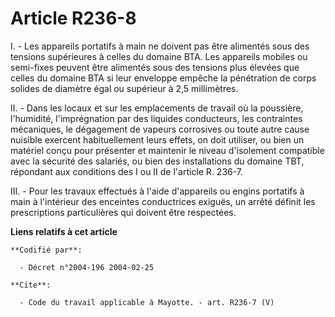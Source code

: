 # Article R236-8

I. - Les appareils portatifs à main ne doivent pas être alimentés sous des tensions supérieures à celles du domaine BTA. Les
appareils mobiles ou semi-fixes peuvent être alimentés sous des tensions plus élevées que celles du domaine BTA si leur
enveloppe empêche la pénétration de corps solides de diamètre égal ou supérieur à 2,5 millimètres.

II. - Dans les locaux et sur les emplacements de travail où la poussière, l'humidité, l'imprégnation par des liquides
conducteurs, les contraintes mécaniques, le dégagement de vapeurs corrosives ou toute autre cause nuisible exercent
habituellement leurs effets, on doit utiliser, ou bien un matériel conçu pour présenter et maintenir le niveau d'isolement
compatible avec la sécurité des salariés, ou bien des installations du domaine TBT, répondant aux conditions des I ou II de
l'article R. 236-7.

III. - Pour les travaux effectués à l'aide d'appareils ou engins portatifs à main à l'intérieur des enceintes conductrices
exiguës, un arrêté définit les prescriptions particulières qui doivent être respectées.

**Liens relatifs à cet article**

	**Codifié par**:

	  - Décret n°2004-196 2004-02-25

	**Cite**:

	  - Code du travail applicable à Mayotte. - art. R236-7 (V)
